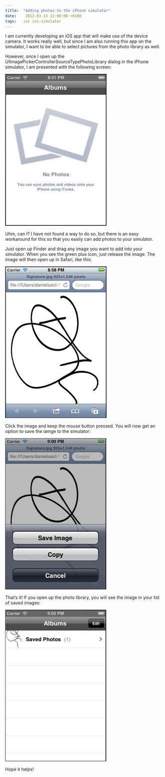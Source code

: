 ```yaml
---
title:  "Adding photos to the iPhone simulator"
date:    2012-03-13 12:00:00 +0100
tags: 	ios ios-simulator
---
```



I am currently developing an iOS app that will make use of the device camera. It
works really well, but since I am also running this app on the simulator, I want
to be able to select pictures from the photo library as well.

However, once I open up the UIImagePickerControllerSourceTypePhotoLibrary dialog
in the iPhone simulator, I am presented with the following screen:

![No Photos iPhone screen](/assets/blog/2012-03-13-1.png "No Photos – You can sync photos and videos onto your iPhone using iTunes.") 

Uhm, can I? I have not found a way to do so, but there is an easy workaround for
this so that you easily can add photos to your simulator.

Just open up Finder and drag any image you want to add into your simulator. When
you see the green plus icon, just release the image. The image will then open up
in Safari, like this:

![Safari browser screenshot](/assets/blog/2012-03-13-2.png "The Safari browser shows the image that was dragged to the simulator.")

Click the image and keep the mouse button pressed. You will now get an option to
save the iamge to the simulator:

![Save option](/assets/blog/2012-03-13-3.png "Press and hold the left mouse button to open the save and copy action sheet")

That’s it! If you open up the photo library, you will see the image in your list
of saved images:

![Photo library](/assets/blog/2012-03-13-4.png "The photo is added to the photo library")

Hope it helps!